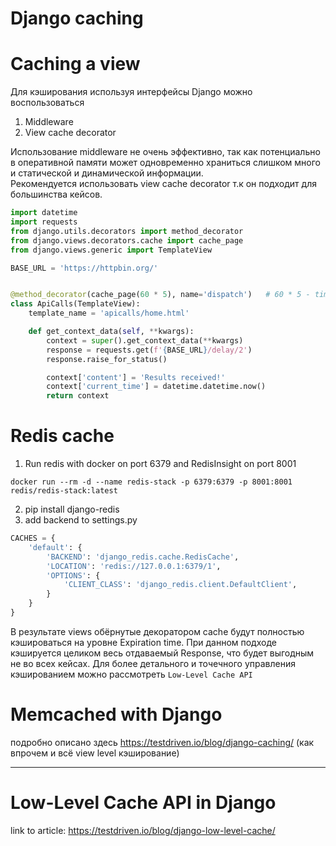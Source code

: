 # Django caching

# Caching a view
Для кэширования используя интерфейсы Django можно воспользоваться
1. Middleware
2. View cache decorator

Использование middleware не очень эффективно, так как потенциально
в оперативной памяти может одновременно храниться слишком много и статической и динамической информации.  
Рекомендуется использовать view cache decorator т.к он подходит для большинства кейсов.

```python
import datetime
import requests
from django.utils.decorators import method_decorator
from django.views.decorators.cache import cache_page
from django.views.generic import TemplateView

BASE_URL = 'https://httpbin.org/'


@method_decorator(cache_page(60 * 5), name='dispatch')   # 60 * 5 - timeout 
class ApiCalls(TemplateView):
    template_name = 'apicalls/home.html'

    def get_context_data(self, **kwargs):
        context = super().get_context_data(**kwargs)
        response = requests.get(f'{BASE_URL}/delay/2')
        response.raise_for_status()

        context['content'] = 'Results received!'
        context['current_time'] = datetime.datetime.now()
        return context
```

# Redis cache

1. Run redis with docker on port 6379 and RedisInsight on port 8001
```shell
docker run --rm -d --name redis-stack -p 6379:6379 -p 8001:8001 redis/redis-stack:latest
```
2. pip install django-redis
3. add backend to settings.py
```python
CACHES = {
    'default': {
        'BACKEND': 'django_redis.cache.RedisCache',
        'LOCATION': 'redis://127.0.0.1:6379/1',
        'OPTIONS': {
            'CLIENT_CLASS': 'django_redis.client.DefaultClient',
        }
    }
}
```
В результате views обёрнутые декоратором cache будут полностью кэшироваться на уровне Expiration time.
При данном подходе кэшируется целиком весь отдаваемый Response, что будет выгодным не во всех кейсах.
Для более детального и точечного управления кэшированием можно рассмотреть `Low-Level Cache API`

# Memcached with Django
подробно описано здесь https://testdriven.io/blog/django-caching/ (как впрочем и всё view level кэширование)

***

# Low-Level Cache API in Django
link to article: https://testdriven.io/blog/django-low-level-cache/
